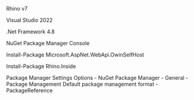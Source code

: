 Rhino v7

Visual Studio 2022

.Net Framework 4.8

NuGet Package Manager Console

Install-Package Microsoft.AspNet.WebApi.OwinSelfHost

Install-Package Rhino.Inside

Package Manager Settings
Options - NuGet Package Manager - General - Package Management
Default package management format - PackageReference